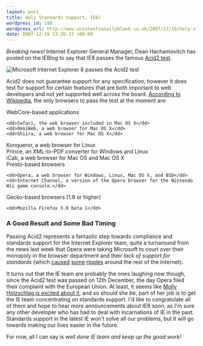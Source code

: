 ```yaml
---
layout: post
title: Holy Standards Support, IE8!
wordpress_id: 180
wordpress_url: http://www.unintentionallyblank.co.uk/2007/12/19/holy-standards-support-ie8/
date: 2007-12-19 23:20:37 +00:00
---
```

<p><em>Breaking news!</em> Internet Explorer General Manager, Dean Hachamovitch has posted on the IEBlog to say that IE8 passes the famous <a href="http://www.webstandards.org/action/acid2/">Acid2 test</a>.</p>

<img src='http://www.unintentionallyblank.co.uk/wp-content/uploads/2007/12/acidtest2.PNG' alt='Microsoft Internet Explorer 8 passes the Acid2 test' class="alignleft" />

<p>Acid2 does not guarantee support for any specification, however it does test for support for certain features that are both important to web developers and not yet supported well across the board. <a href="http://en.wikipedia.org/wiki/Acid2">According to Wikipedia</a>, the only browsers to pass the test at the moment are:</p>

<dl>
<dt>WebCore-based applications</dt>

    <dd>Safari, the web browser included in Mac OS X</dd>
    <dd>OmniWeb, a web browser for Mac OS X</dd>
    <dd>Shiira, a web browser for Mac OS X</dd>

<dt>Konqueror, a web browser for Linux</dt>
<dt>Prince, an XML-to-PDF converter for Windows and Linux</dt>
<dt>iCab, a web browser for Mac OS and Mac OS X</dt>
<dt>Presto-based browsers</dt>

    <dd>Opera, a web browser for Windows, Linux, Mac OS X, and BSD</dd>
    <dd>Internet Channel, a version of the Opera browser for the Nintendo Wii game console.</dd>

<dt>Gecko-based browsers (1.9 or higher)</dt>

    <dd>Mozilla Firefox 3.0 beta 1</dd>
</dl>

<h3>A Good Result and Some Bad Timing</h3>

<p>Passing Acid2 represents a fantastic step towards compliance and standards support for the Internet Explorer team, quite a turnaround from the news last week that Opera were taking Microsoft to court over their monopoly in the browser department and their <em>lack of support for standards</em> (which <a href="http://www.stuffandnonsense.co.uk/malarkey/more/css_unworking_group/">caused</a> <a href="http://www.zeldman.com/2007/12/15/re-css-unworking-group/">some</a> <a href="http://meyerweb.com/eric/thoughts/2007/12/13/bad-timing/">ripples</a> around the rest of the Internet).</p>

<p>It turns out that the IE team are probably the ones laughing now though, since the Acid2 test was passed on 12th December, the day Opera filed their complaint with the European Union. At least, it seems like <a href="http://www.molly.com/2007/12/19/yes-ladies-and-gentleman-we-have-a-smiley/">Molly Holzschlag is excited about it</a>, and so should she be, part of her job is to get the IE team concentrating on standards support. I'd like to congratulate all of them and hope to hear more announcements about IE8 soon, as I'm sure any other developer who has had to deal with incarnations of IE in the past. Standards support in the latest IE won't solve all our problems, but it will go towards making our lives easier in the future.</p>

<p>For now, all I can say is <em>well done IE team and keep up the good work!</em></p>
